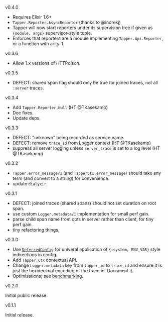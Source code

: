v0.4.0
* Requires Elixir 1.6+
* `Tapper.Reporter.AsyncReporter` (thanks to @indrekj)
* Tapper will now start reporters under its supervision tree if given as `{module, args}` supervisor-style tuple.
* Enforces that reporters are a module implementing `Tapper.Api.Reporter`, or a function with arity-1.

v0.3.6
* Allow 1.x versions of HTTPoison.

v0.3.5
* DEFECT: shared span flag should only be true for joined traces, not all `:server` traces.

v0.3.4
* Add `Tapper.Reporter.Null` (HT @TKasekamp)
* Doc fixes.
* Update deps.

v0.3.3
* DEFECT: "unknown" being recorded as service name.
* DEFECT: remove `trace_id` from Logger context (HT @TKasekamp)
* suppress all server logging unless `server_trace` is set to a log level (HT @TKasekamp)

v0.3.2
* `Tapper.error_message/1` (and `TapperCtx.error_message`) should take any term (and convert to a string) for convenience.
* update `dialyxir`.

v0.3.1
* DEFECT: joined traces (shared spans) should not set duration on root span.
* use custom `Logger.metadata/1` implementation for small perf gain.
* parse child span name from opts in server rather than client, for tiny perf gain.
* tiny refactoring things.

v0.3.0

* Use [`DeferredConfig`](https://hexdocs.pm/deferred_config/readme.html) for univeral application of `{:system, ENV_VAR}` style indirections in config.
* Add `Tapper.Ctx` contextual API.
* Change `Logger.metadata` key from `tapper_id` to `trace_id` and ensure it is just the hexidecimal encoding of the trace id. Document it.
* Optimisations; see [benchmarking](benchmarking/BENCHMARKS.md).

v0.2.0

Initial public release.

v0.1.1

Initial release.
